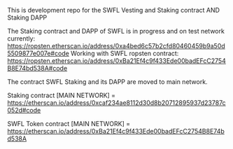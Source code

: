 This is development repo for the SWFL Vesting and Staking contract AND Staking DAPP

The Staking contract and DAPP of SWFL is in progress and on test network currently: https://ropsten.etherscan.io/address/0xa4bed6c57b2cfd80460459b9a50d5509877e007e#code
Working with SWFL ropsten contract: https://ropsten.etherscan.io/address/0xBa21Ef4c9f433Ede00badEFcC2754B8E74bd538A#code


The contract SWFL Staking and its DAPP are moved to main network.

Staking contract [MAIN NETWORK] = https://etherscan.io/address/0xcaf234ae8112d30d8b20712895937d23787c052d#code

SWFL Token contract [MAIN NETWORK] = https://etherscan.io/address/0xBa21Ef4c9f433Ede00badEFcC2754B8E74bd538A
